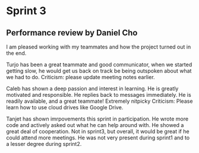 # Sprint 3
## Performance review by Daniel Cho
I am pleased working with my teammates and how the project turned out in the end.

Turjo has been a great teammate and good communicator, when we started getting slow, 
he would get us back on track be being outspoken about what we had to do.
Criticism: please update meeting notes earlier. 

Caleb has shown a deep passion and interest in learning. He is greatly motivated and responsible.
He replies back to messages immediately. He is readily available, and a great teammate!
Extremely nitpicky Criticism: Please learn how to use cloud drives like Google Drive.  

Tanjet has shown imrpovements this sprint in participation. He wrote more code and actively asked out what he can help around with.
He showed a great deal of cooperation. Not in sprint3, but overall, it would be great if he could attend more meetings. He was not very present during sprint1 and to a lesser degree during sprint2.  
